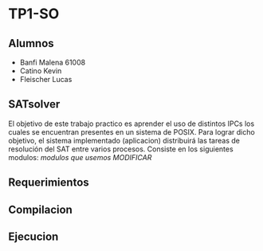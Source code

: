 # TP1-SO

## Alumnos
- Banfi Malena 61008
- Catino Kevin
- Fleischer Lucas


## SATsolver
El objetivo de este trabajo practico es aprender el uso de distintos IPCs los cuales se encuentran presentes en un sistema de POSIX. Para lograr dicho objetivo, el sistema implementado (aplicacion) distribuirá las tareas de resolución del SAT entre varios procesos. Consiste en los siguientes modulos:
*modulos que usemos MODIFICAR*

## Requerimientos


## Compilacion


## Ejecucion
